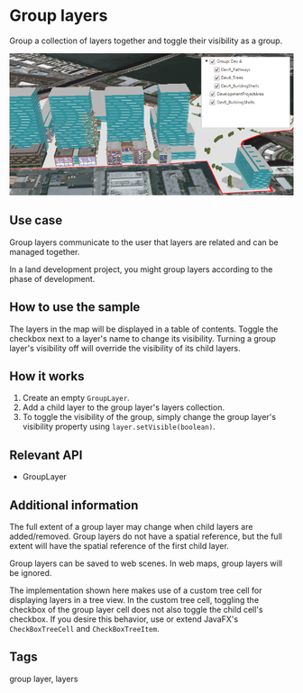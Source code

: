 # Group layers

Group a collection of layers together and toggle their visibility as a group.

![Image of group layers](GroupLayers.png)

## Use case  

Group layers communicate to the user that layers are related and can be managed together.

In a land development project, you might group layers according to the phase of development.

## How to use the sample

The layers in the map will be displayed in a table of contents. Toggle the checkbox next to a layer's name to change its visibility. Turning a group layer's visibility off will override the visibility of its child layers.

## How it works

1. Create an empty `GroupLayer`.
2. Add a child layer to the group layer's layers collection.
3. To toggle the visibility of the group, simply change the group layer's visibility property using `layer.setVisible(boolean)`.

## Relevant API

* GroupLayer

## Additional information

The full extent of a group layer may change when child layers are added/removed. Group layers do not have a spatial reference, but the full extent will have the spatial reference of the first child layer.

Group layers can be saved to web scenes. In web maps, group layers will be ignored.

The implementation shown here makes use of a custom tree cell for displaying layers in a tree view. In the custom tree cell, toggling the checkbox of the group layer cell does not also toggle the child cell's checkbox. If you desire this behavior, use or extend JavaFX's `CheckBoxTreeCell` and `CheckBoxTreeItem`.

## Tags

group layer, layers
